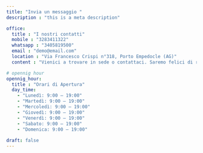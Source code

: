 ```yaml
---
title: "Invia un messaggio "
description : "this is a meta description"

office:
  title : "I nostri contatti"
  mobile : "3283411322"
  whatsapp : "3405819500"
  email : "demo@email.com"
  location : "Via Francesco Crispi n°318, Porto Empedocle (AG)"
  content : "Vienici a trovare in sede o contattaci. Saremo felici di rispondere ad ogni tuo dubbio o esigenza"

# opennig hour
opennig_hour:
  title : "Orari di Apertura"
  day_time:
    - "Lunedì: 9:00 – 19:00"
    - "Martedì: 9:00 – 19:00"
    - "Mercoledì: 9:00 – 19:00"
    - "Giovedì: 9:00 – 19:00"
    - "Venerdì: 9:00 – 19:00"
    - "Sabato: 9:00 – 19:00"
    - "Domenica: 9:00 – 19:00"
    
draft: false
---
```

